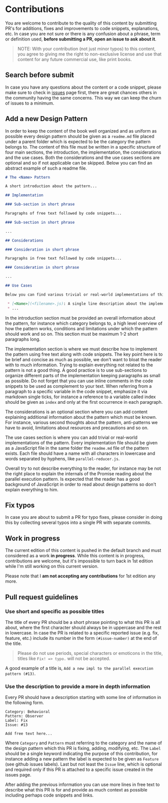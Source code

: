 # Contributions

You are welcome to contribute to the quality of this content by submitting PR's for additions, fixes and improvements to code snippets, explanations, etc. In case you are not sure or there is any confusion about a phrase, term or definition used, **before submitting a PR, open an issue to ask about it**.

> NOTE: With your contribution (not just minor typos) to this content, you agree to giving me the right to non-exclusive license and use that content for any future commercial use, like print books.

## Search before submit

In case you have any questions about the content or a code snippet, please make sure to check in [issues](https://github.com/tzeikob/javascript-patterns/issues) page first, there are great chances others in the community having the same concerns. This way we can keep the churn of issues to a minimum.

## Add a new Design Pattern

In order to keep the content of the book well organized and as uniform as possible every design pattern should be given as a `readme.md` file placed under a parent folder which is expected to be the category the pattern belongs to. The content of this file must be written in a specific structure of four main sections, the introduction, the implementation, the considerations and the use cases. Both the considerations and the use cases sections are optional and so if not applicable can be skipped. Below you can find an abstract example of such a readme file.

```markdown
# The <Name> Pattern

A short introduction about the pattern...

## Implementation

### Sub-section in short phrase

Paragraphs of free text followed by code snippets...

### Sub-section in short phrase

...

## Considerations

### Consideration in short phrase

Paragraphs in free text followed by code snippets...

### Consideration in short phrase

...

## Use Cases

Below you can find various trivial or real-world implementations of this pattern:

 * [<Name>](<filename>.js): A single line description about the implementation
 * ...
```

In the introduction section must be provided an overall information about the pattern, for instance which category belongs to, a high level overview of how the pattern works, conditions and limitations under which the pattern should work and so on. This section must be maximum 1-2 short paragraphs long.

The implementation section is where we must describe how to implement the pattern using free text along with code snippets. The key point here is to be brief and concise as much as possible, we don't want to bloat the reader with to much information. Trying to explain everything not related to the pattern is not a good thing. A good practice is to use sub-sections to organize different parts of the implementation keeping paragraphs as small as possible. Do not forget that you can use inline comments in the code snippets to be used as complement to your text. When referring from a paragraph to a specific variable in the code snippet, emphasize it via markdown single ticks, for instance a reference to a variable called index should be given as `index` and only at the first occurrence in each paragraph.

The considerations is an optional section where you can add content explaining additional information about the pattern which must be known. For instance, various second thoughts about the pattern, anti-patterns we have to avoid, limitations about resources and precautions and so on.

The use cases section is where you can add trivial or real-world implementations of the pattern. Every implementation file should be given as a JavaScript file in the same folder the `readme.md` file of the pattern exists. Each file should have a name with all characters in lowercase and words separated by hyphens, like `parallel-reducer.js`.

Overall try to not describe everything to the reader, for instance may be not the right place to explain the internals of the Promise reading about the parallel execution pattern. Is expected that the reader has a good background of JavaScript in order to read about design patterns so don't explain everything to him.

## Fix typos

In case you are about to submit a PR for typo fixes, please consider in doing this by collecting several typos into a single PR with separate commits.

## Work in progress

The current edition of this content is pushed in the default branch and must considered as a work **in progress**. While this content is in progress, contributions are welcome, but it's impossible to turn back in 1st edition while I'm still working on this current version.

Please note that I **am not accepting any contributions** for 1st edition any more.

## Pull request guidelines

### Use short and specific as possible titles

The title of every PR should be a short phrase pointing to what this PR is all about, where the first character should always be in uppercase and the rest in lowercase. In case the PR is related to a specific reported issue (e.g. fix, feature, etc.) include its number in the form `(#issue-number)` at the end of the title.

> Please do not use periods, special characters or emoticons in the title, titles like `Fix! => typo.` will not be accepted.

A good example of a title is, `Add a new impl to the parallel execution pattern (#13)`.

### Use the description to provide a more in depth information

Every PR should have a description starting with some line of information in the following form.

```
Category: Behavioral
Pattern: Observer
Label: Fix
Issue: #13

Add free text here...
```

Where `Category` and `Pattern` must referring to the category and the name of the design pattern which this PR is fixing, adding, modifying, etc. The `Label` should be a single keyword indicating the purpose of this contribution, for instance adding a new pattern the label is expected to be given as `Feature` (see github issues labels). Last but not least the `Issue` line, which is optional and required only if this PR is attached to a specific issue created in the issues page.

After adding the previous information you can use more lines in free text to describe what this PR is for and provide as much context as possible including perhaps code snippets and links.